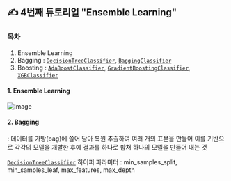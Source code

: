 ## ✍ 4번째 튜토리얼 "Ensemble Learning"

### 목차
1. Ensemble Learning
2. Bagging : <u>`DecisionTreeClassifier`</u>,  <u>`BaggingClassifier`</u>
4. Boosting : <u>`AdaBoostClassifier`</u>,  <u>`GradientBoostingClassifier`</u>,  <u>`XGBClassifier`</u>

#### 1. Ensemble Learning
![image](https://user-images.githubusercontent.com/67623921/204856410-36153ee9-868f-43f6-bf83-e511167efb8d.png)

#### 2. Bagging
: 데이터를 가방(bag)에 쓸어 담아 복원 추출하여 여러 개의 표본을 만들어 이를 기반으로 각각의 모델을 개발한 후에 결과를 하나로 합쳐 하나의 모델을 만들어 내는 것

<u>`DecisionTreeClassifier`</u> 하이퍼 파라미터
: min_samples_split, min_samples_leaf, max_features, max_depth
